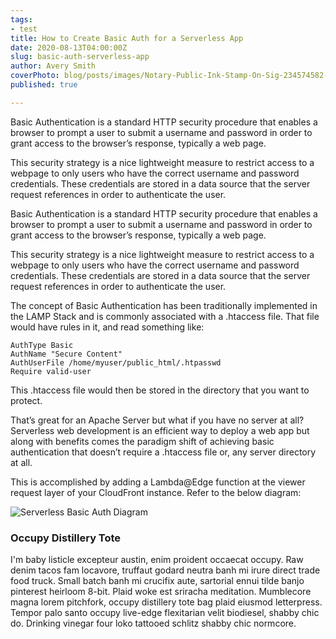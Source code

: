 ```yaml
---
tags:
- test
title: How to Create Basic Auth for a Serverless App
date: 2020-08-13T04:00:00Z
slug: basic-auth-serverless-app
author: Avery Smith
coverPhoto: blog/posts/images/Notary-Public-Ink-Stamp-On-Sig-234574582-2020-08-13..jpg
published: true

---
```

Basic Authentication is a standard HTTP security procedure that enables a browser to prompt a user to submit a username and password in order to grant access to the browser’s response, typically a web page.

This security strategy is a nice lightweight measure to restrict access to a webpage to only users who have the correct username and password credentials. These credentials are stored in a data source that the server request references in order to authenticate the user.

<!-- endexcerpt -->

Basic Authentication is a standard HTTP security procedure that enables a browser to prompt a user to submit a username and password in order to grant access to the browser’s response, typically a web page.

This security strategy is a nice lightweight measure to restrict access to a webpage to only users who have the correct username and password credentials. These credentials are stored in a data source that the server request references in order to authenticate the user.

The concept of Basic Authentication has been traditionally implemented in the LAMP Stack and is commonly associated with a .htaccess file. That file would have rules in it, and read something like:

    AuthType Basic
    AuthName "Secure Content"
    AuthUserFile /home/myuser/public_html/.htpasswd
    Require valid-user

This .htaccess file would then be stored in the directory that you want to protect.

That’s great for an Apache Server but what if you have no server at all? Serverless web development is an efficient way to deploy a web app but along with benefits comes the paradigm shift of achieving basic authentication that doesn’t require a .htaccess file or, any server directory at all.

This is accomplished by adding a Lambda@Edge function at the viewer request layer of your CloudFront instance. Refer to the below diagram:

![Serverless Basic Auth Diagram](https://s3.amazonaws.com/averygoodweb-app-prod-earthbucket-media/blog/posts/images/serverless-basic-auth-2020-08-13..svg "Serverless Basic Auth Diagram")

### Occupy Distillery Tote

I'm baby listicle excepteur austin, enim proident occaecat occupy. Raw denim tacos fam locavore, truffaut godard neutra banh mi irure direct trade food truck. Small batch banh mi crucifix aute, sartorial ennui tilde banjo pinterest heirloom 8-bit. Plaid woke est sriracha meditation. Mumblecore magna lorem pitchfork, occupy distillery tote bag plaid eiusmod letterpress. Tempor palo santo occupy live-edge flexitarian velit biodiesel, shabby chic do. Drinking vinegar four loko tattooed schlitz shabby chic normcore.